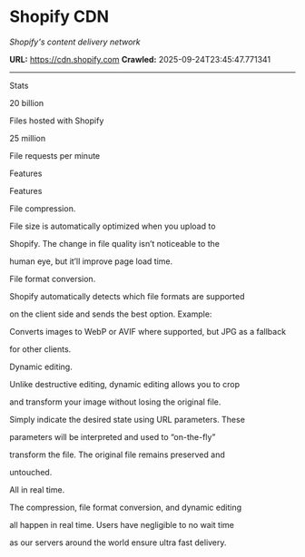 # Shopify CDN

*Shopify's content delivery network*

**URL:** https://cdn.shopify.com
**Crawled:** 2025-09-24T23:45:47.771341

---

Stats

20 billion

Files hosted with Shopify

25 million

File requests per minute

Features

Features

File compression.

File size is automatically optimized when you upload to

Shopify. The change in file quality isn’t noticeable to the

human eye, but it’ll improve page load time.

File format conversion.

Shopify automatically detects which file formats are supported

on the client side and sends the best option. Example:

Converts images to WebP or AVIF where supported, but JPG as a fallback

for other clients.

Dynamic editing.

Unlike destructive editing, dynamic editing allows you to crop

and transform your image without losing the original file.

Simply indicate the desired state using URL parameters. These

parameters will be interpreted and used to “on-the-fly”

transform the file. The original file remains preserved and

untouched.

All in real time.

The compression, file format conversion, and dynamic editing

all happen in real time. Users have negligible to no wait time

as our servers around the world ensure ultra fast delivery.